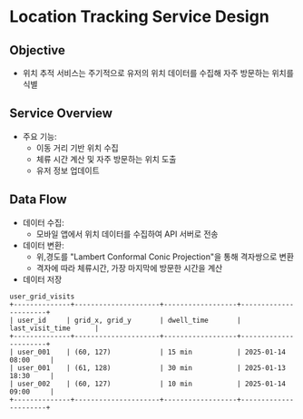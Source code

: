 # Location Tracking Service Design

## Objective

- 위치 추적 서비스는 주기적으로 유저의 위치 데이터를 수집해 자주 방문하는 위치를 식별

## Service Overview

- 주요 기능:
    - 이동 거리 기반 위치 수집
    - 체류 시간 계산 및 자주 방문하는 위치 도출
    - 유저 정보 업데이트

## Data Flow

- 데이터 수집:
    - 모바일 앱에서 위치 데이터를 수집하여 API 서버로 전송
- 데이터 변환:
    - 위,경도를 "Lambert Conformal Conic Projection"을 통해 격자쌍으로 변환
    - 격자에 따라 체류시간, 가장 마지막에 방문한 시간을 계산
- 데이터 저장

```shell
user_grid_visits
+--------------+---------------------+------------------+----------------------+
| user_id     | grid_x, grid_y       | dwell_time       | last_visit_time      |
+--------------+---------------------+------------------+----------------------+
| user_001    | (60, 127)            | 15 min           | 2025-01-14 08:00     |
| user_001    | (61, 128)            | 30 min           | 2025-01-13 18:30     |
| user_002    | (60, 127)            | 10 min           | 2025-01-14 09:00     |
+--------------+---------------------+------------------+----------------------+
```
